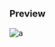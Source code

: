 ### Preview
![a](https://github.com/Eazvy/UILibs/blob/main/Librarys/Voidzoid/Screenshot%202022-12-04%20132745.png?raw=true)
